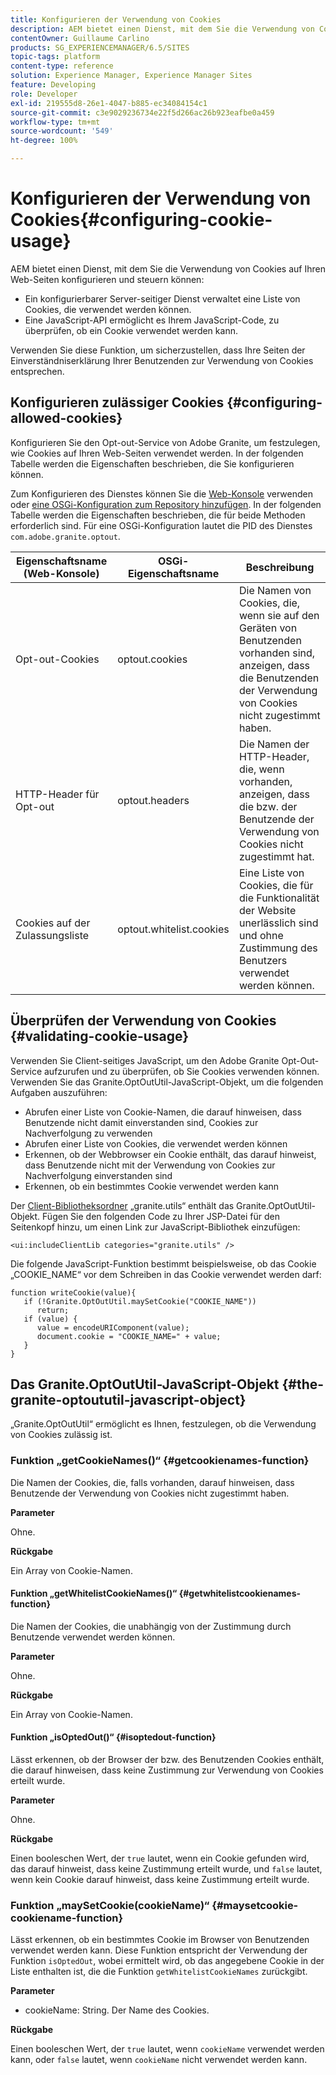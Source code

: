 ```yaml
---
title: Konfigurieren der Verwendung von Cookies
description: AEM bietet einen Dienst, mit dem Sie die Verwendung von Cookies auf Ihren Web-Seiten konfigurieren und steuern können.
contentOwner: Guillaume Carlino
products: SG_EXPERIENCEMANAGER/6.5/SITES
topic-tags: platform
content-type: reference
solution: Experience Manager, Experience Manager Sites
feature: Developing
role: Developer
exl-id: 219555d8-26e1-4047-b885-ec34084154c1
source-git-commit: c3e9029236734e22f5d266ac26b923eafbe0a459
workflow-type: tm+mt
source-wordcount: '549'
ht-degree: 100%

---
```


# Konfigurieren der Verwendung von Cookies{#configuring-cookie-usage}

AEM bietet einen Dienst, mit dem Sie die Verwendung von Cookies auf Ihren Web-Seiten konfigurieren und steuern können:

* Ein konfigurierbarer Server-seitiger Dienst verwaltet eine Liste von Cookies, die verwendet werden können.
* Eine JavaScript-API ermöglicht es Ihrem JavaScript-Code, zu überprüfen, ob ein Cookie verwendet werden kann.

Verwenden Sie diese Funktion, um sicherzustellen, dass Ihre Seiten der Einverständniserklärung Ihrer Benutzenden zur Verwendung von Cookies entsprechen.

## Konfigurieren zulässiger Cookies {#configuring-allowed-cookies}

Konfigurieren Sie den Opt-out-Service von Adobe Granite, um festzulegen, wie Cookies auf Ihren Web-Seiten verwendet werden. In der folgenden Tabelle werden die Eigenschaften beschrieben, die Sie konfigurieren können.

Zum Konfigurieren des Dienstes können Sie die [Web-Konsole](/help/sites-deploying/configuring-osgi.md#osgi-configuration-with-the-web-console) verwenden oder [eine OSGi-Konfiguration zum Repository hinzufügen](/help/sites-deploying/configuring-osgi.md#adding-a-new-configuration-to-the-repository). In der folgenden Tabelle werden die Eigenschaften beschrieben, die für beide Methoden erforderlich sind. Für eine OSGi-Konfiguration lautet die PID des Dienstes `com.adobe.granite.optout`.

| Eigenschaftsname (Web-Konsole) | OSGi-Eigenschaftsname | Beschreibung |
|---|---|---|
| Opt-out-Cookies | optout.cookies | Die Namen von Cookies, die, wenn sie auf den Geräten von Benutzenden vorhanden sind, anzeigen, dass die Benutzenden der Verwendung von Cookies nicht zugestimmt haben. |
| HTTP-Header für Opt-out | optout.headers | Die Namen der HTTP-Header, die, wenn vorhanden, anzeigen, dass die bzw. der Benutzende der Verwendung von Cookies nicht zugestimmt hat. |
| Cookies auf der Zulassungsliste | optout.whitelist.cookies | Eine Liste von Cookies, die für die Funktionalität der Website unerlässlich sind und ohne Zustimmung des Benutzers verwendet werden können. |

## Überprüfen der Verwendung von Cookies {#validating-cookie-usage}

Verwenden Sie Client-seitiges JavaScript, um den Adobe Granite Opt-Out-Service aufzurufen und zu überprüfen, ob Sie Cookies verwenden können. Verwenden Sie das Granite.OptOutUtil-JavaScript-Objekt, um die folgenden Aufgaben auszuführen:

* Abrufen einer Liste von Cookie-Namen, die darauf hinweisen, dass Benutzende nicht damit einverstanden sind, Cookies zur Nachverfolgung zu verwenden
* Abrufen einer Liste von Cookies, die verwendet werden können
* Erkennen, ob der Webbrowser ein Cookie enthält, das darauf hinweist, dass Benutzende nicht mit der Verwendung von Cookies zur Nachverfolgung einverstanden sind
* Erkennen, ob ein bestimmtes Cookie verwendet werden kann

Der [Client-Bibliotheksordner](/help/sites-developing/clientlibs.md#referencing-client-side-libraries) „granite.utils“ enthält das Granite.OptOutUtil-Objekt. Fügen Sie den folgenden Code zu Ihrer JSP-Datei für den Seitenkopf hinzu, um einen Link zur JavaScript-Bibliothek einzufügen:

`<ui:includeClientLib categories="granite.utils" />`

Die folgende JavaScript-Funktion bestimmt beispielsweise, ob das Cookie „COOKIE_NAME“ vor dem Schreiben in das Cookie verwendet werden darf:

```
function writeCookie(value){
   if (!Granite.OptOutUtil.maySetCookie("COOKIE_NAME"))
      return;
   if (value) {
      value = encodeURIComponent(value);
      document.cookie = "COOKIE_NAME=" + value;
   }
}
```

## Das Granite.OptOutUtil-JavaScript-Objekt {#the-granite-optoututil-javascript-object}

„Granite.OptOutUtil“ ermöglicht es Ihnen, festzulegen, ob die Verwendung von Cookies zulässig ist.

### Funktion „getCookieNames()“ {#getcookienames-function}

Die Namen der Cookies, die, falls vorhanden, darauf hinweisen, dass Benutzende der Verwendung von Cookies nicht zugestimmt haben.

**Parameter**

Ohne.

**Rückgabe**

Ein Array von Cookie-Namen.

#### Funktion „getWhitelistCookieNames()“ {#getwhitelistcookienames-function}

Die Namen der Cookies, die unabhängig von der Zustimmung durch Benutzende verwendet werden können.

**Parameter**

Ohne.

**Rückgabe**

Ein Array von Cookie-Namen.

#### Funktion „isOptedOut()“ {#isoptedout-function}

Lässt erkennen, ob der Browser der bzw. des Benutzenden Cookies enthält, die darauf hinweisen, dass keine Zustimmung zur Verwendung von Cookies erteilt wurde.

**Parameter**

Ohne.

**Rückgabe**

Einen booleschen Wert, der `true` lautet, wenn ein Cookie gefunden wird, das darauf hinweist, dass keine Zustimmung erteilt wurde, und `false` lautet, wenn kein Cookie darauf hinweist, dass keine Zustimmung erteilt wurde.

### Funktion „maySetCookie(cookieName)“ {#maysetcookie-cookiename-function}

Lässt erkennen, ob ein bestimmtes Cookie im Browser von Benutzenden verwendet werden kann. Diese Funktion entspricht der Verwendung der Funktion `isOptedOut`, wobei ermittelt wird, ob das angegebene Cookie in der Liste enthalten ist, die die Funktion `getWhitelistCookieNames` zurückgibt.

**Parameter**

* cookieName: String. Der Name des Cookies.

**Rückgabe**

Einen booleschen Wert, der `true` lautet, wenn `cookieName` verwendet werden kann, oder `false` lautet, wenn `cookieName` nicht verwendet werden kann.
